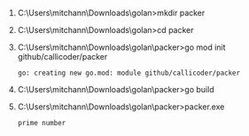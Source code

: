 1.  C:\Users\mitchann\Downloads\golan>mkdir packer  
2.  C:\Users\mitchann\Downloads\golan>cd packer  
3.  C:\Users\mitchann\Downloads\golan\packer>go mod init github/callicoder/packer  

        go: creating new go.mod: module github/callicoder/packer  

4.  C:\Users\mitchann\Downloads\golan\packer>go build  
5.  C:\Users\mitchann\Downloads\golan\packer>packer.exe  

        prime number  

